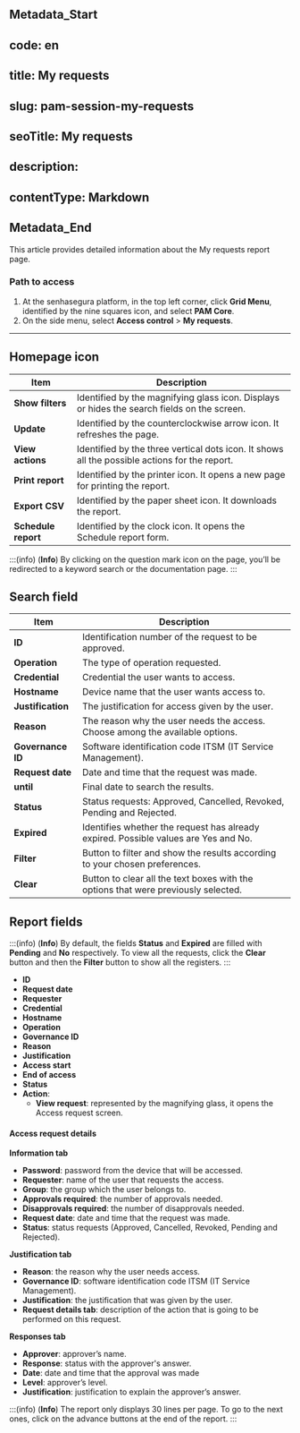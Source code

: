 ## Metadata_Start 
## code: en
## title: My requests 
## slug: pam-session-my-requests 
## seoTitle: My requests 
## description:  
## contentType: Markdown 
## Metadata_End
This article provides detailed information about the My requests report page.

### Path to access

1. At the senhasegura platform, in the top left corner, click **Grid Menu**, identified by the nine squares icon, and select **PAM Core**.
2. On the side menu, select **Access control** > **My requests**.

---

## Homepage icon
|**Item**|**Description**|
|---|---|
| **Show filters**| Identified by the magnifying glass icon. Displays or hides the search fields on the screen. |
| **Update** | Identified by the counterclockwise arrow icon. It refreshes the page. |
| **View actions** | Identified by the three vertical dots icon. It shows all the possible actions for the report. |
| **Print report**|Identified by the printer icon. It opens a new page for printing the report. |
| **Export CSV**| Identified by the paper sheet icon. It downloads the report. |
| **Schedule report** | Identified by the clock icon. It opens the Schedule report form. |

:::(info) (**Info**)
By clicking on the question mark icon on the page, you’ll be redirected to a keyword search or the documentation page.
:::

## Search field

| **Item** | **Description** |
| --- | --- |
| **ID** | Identification number of the request to be approved.        |
| **Operation** | The type of operation requested.                             |
| **Credential** | Credential the user wants to access.                         |
| **Hostname** | Device name that the user wants access to.                   |
| **Justification** | The justification for access given by the user.              |
| **Reason** | The reason why the user needs the access. Choose among the available options. |
| **Governance ID** | Software identification code ITSM (IT Service Management).  |
| **Request date** | Date and time that the request was made.                     |
| **until** | Final date to search the results.                             |
| **Status** | Status requests: Approved, Cancelled, Revoked, Pending and Rejected. |
| **Expired** | Identifies whether the request has already expired. Possible values are Yes and No. |
| **Filter** | Button to filter and show the results according to your chosen preferences. |
| **Clear** | Button to clear all the text boxes with the options that were previously selected. |

## Report fields
:::(info) (**Info**)
By default, the fields **Status** and **Expired** are filled with **Pending** and **No** respectively. To view all the requests, click the **Clear** button and then the **Filter** button to show all the registers.
:::

* **ID**
* **Request date**
* **Requester**
* **Credential**
* **Hostname**
* **Operation**
* **Governance ID**
* **Reason**
* **Justification**
* **Access start**
* **End of access**
* **Status**
* **Action**:
    * **View request**: represented by the magnifying glass, it opens the Access request screen.

#### Access request details
**Information tab**

* **Password**: password from the device that will be accessed.
* **Requester**: name of the user that requests the access.
* **Group**: the group which the user belongs to.
* **Approvals required**: the number of approvals needed.
* **Disapprovals required**: the number of disapprovals needed.
* **Request date**: date and time that the request was made.
* **Status**: status requests (Approved, Cancelled, Revoked, Pending and Rejected).

**Justification tab**

* **Reason**: the reason why the user needs access.
* **Governance ID**: software identification code ITSM (IT Service Management).
* **Justification**: the justification that was given by the user.
* **Request details tab**: description of the action that is going to be performed on this request.

**Responses tab**

* **Approver**: approver’s name.
* **Response**: status with the approver's answer.
* **Date**: date and time that the approval was made
* **Level**: approver’s level.
* **Justification**: justification to explain the approver’s answer.

:::(info) (**Info**)
The report only displays 30 lines per page. To go to the next ones, click on the advance buttons at the end of the report.
:::
